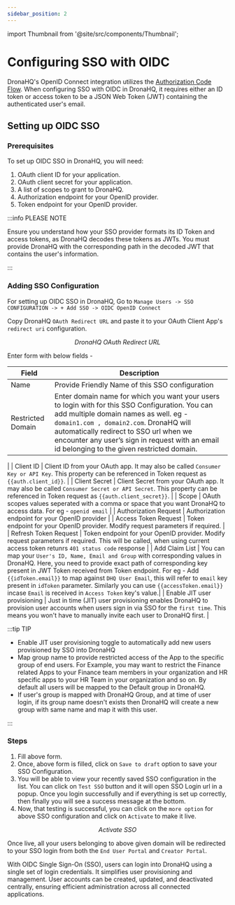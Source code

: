 ```yaml
---
sidebar_position: 2
---
```


import Thumbnail from '@site/src/components/Thumbnail';


# Configuring SSO with OIDC

DronaHQ's OpenID Connect integration utilizes the [Authorization Code Flow](https://auth0.com/docs/flows/authorization-code-flow). When configuring SSO with OIDC in DronaHQ, it requires either an ID token or access token to be a JSON Web Token (JWT) containing the authenticated user's email.

## Setting up OIDC SSO

### Prerequisites

To set up OIDC SSO in DronaHQ, you will need:

1. OAuth client ID for your application.
1. OAuth client secret for your application.
1. A list of scopes to grant to DronaHQ.
1. Authorization endpoint for your OpenID provider.
1. Token endpoint for your OpenID provider.


:::info PLEASE NOTE

Ensure you understand how your SSO provider formats its ID Token and access tokens, as DronaHQ decodes these tokens as JWTs. You must provide DronaHQ with the corresponding path in the decoded JWT that contains the user's information.

:::

### Adding SSO Configuration

For setting up OIDC SSO in DronaHQ, Go to `Manage Users -> SSO CONFIGURATION -> + Add SSO -> OIDC OpenID Connect`

Copy DronaHQ `OAuth Redirect URL` and paste it to your OAuth Client App's `redirect uri` configuration.

<figure>
  <Thumbnail src="/img/sso/sso-oauth-redirect.png" alt="DronaHQ OAuth Redirect URL" />
  <figcaption align = "center"><i>DronaHQ OAuth Redirect URL</i></figcaption>
</figure>

Enter form with below fields -

 | Field | Description  | 
  | ----------------- |---------------- |
| Name            | Provide Friendly Name of this SSO configuration  |
| Restricted Domain           | Enter domain name for which you want your users to login with for this SSO Configuration. You can add multiple domain names as well. eg - `domain1.com , domain2.com`. DronaHQ will automatically redirect to SSO url when we encounter any user’s sign in request with an email id belonging to the given restricted domain.
 |
| Client ID              | Client ID from your OAuth app. It may also be called `Consumer Key or API Key`. This property can be referenced in Token request as `{{auth.client_id}}`. |
| Client Secret | Client Secret from your OAuth app. It may also be called `Consumer Secret or API Secret`. This property can be referenced in Token request as `{{auth.client_secret}}`. |
| Scope      | OAuth scopes values seperated with a comma or space that you want DronaHQ to access data. For eg - `openid email` |
| Authorization Request | Authorization endpoint for your OpenID provider |
| Access Token Request | Token endpoint for your OpenID provider. Modify request parameters if required. |
| Refresh Token Request | Token endpoint for your OpenID provider. Modify request parameters if required. This will be called, when using current access token retunrs `401 status code` response |
| Add Claim List | You can map your `User's ID, Name, Email and Group` with corresponding values in DronaHQ. Here, you need to provide exact path of corresponding key present in JWT Token received from Token endpoint. For eg - Add `{{idToken.email}}` to map against `DHQ User Email`, this will refer to `email` key present in `idToken` parameter. Similarly you can use `{{accessToken.email}}` incase `Email` is received in `Access Token` key's value.|
| Enable JIT user provisioning | Just in time (JIT) user provisioning enables DronaHQ to provision user accounts when users sign in via SSO for the `first time`. This means you won't have to manually invite each user to DronaHQ first. |

:::tip TIP

- Enable JIT user provisioning toggle to automatically add new users provisioned by SSO into DronaHQ
- Map group name to provide restricted access of the App to the specific group of end users. For Example, you may want to restrict the Finance related Apps to your Finance team members in your organization and HR specific apps to your HR Team in your organization and so on. By default all users will be mapped to the Default group in DronaHQ.
- If user's group is mapped with DronaHQ Group, and at time of user login, if its group name doesn't exists then DronaHQ will create a new group with same name and map it with this user.

:::

### Steps
1. Fill above form.
1. Once, above form is filled, click on `Save to draft` option to save your SSO Configuration.
1. You will be able to view your recently saved SSO configuration in the list. You can click on `Test SSO` button and it will open SSO Login url in a popup. Once you login successfully and if everything is set up correctly, then finally you will see a success message at the bottom.
1. Now, that testing is successful, you can click on the `more option` for above SSO configuration and click on `Activate` to make it live.

<figure>
  <Thumbnail src="/img/sso/sso-oauth-login-activate.png" alt="Activate SSO" />
  <figcaption align = "center"><i>Activate SSO</i></figcaption>
</figure>

Once live, all your users belonging to above given domain will be redirected to your SSO login from both the `End User Portal` and `Creator Portal`.


With OIDC Single Sign-On (SSO), users can login into DronaHQ using a single set of login credentials. It simplifies user provisioning and management. User accounts can be created, updated, and deactivated centrally, ensuring efficient administration across all connected applications.